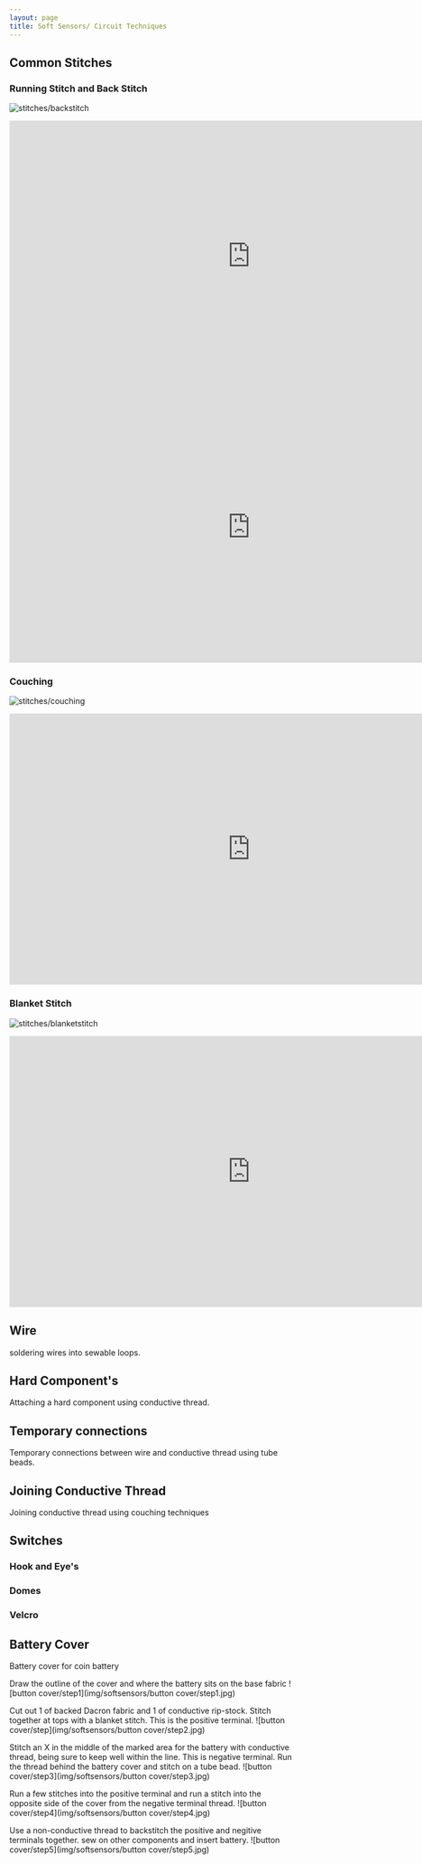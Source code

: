 ```yaml
---
layout: page
title: Soft Sensors/ Circuit Techniques
---
```

## Common Stitches
  
### Running Stitch and Back Stitch  
![stitches/backstitch](img/softsensors/stitches/backstitch.jpg)
<iframe width="854" height="480" src="https://www.youtube.com/embed/rZ_wVC84UmM" frameborder="0" allowfullscreen></iframe>
<iframe width="854" height="480" src="https://www.youtube.com/embed/W4nhj8kMpAI" frameborder="0" allowfullscreen></iframe>
  
### Couching  
![stitches/couching](img/softsensors/stitches/couching.jpg)
<iframe width="854" height="480" src="https://www.youtube.com/embed/4X4LC8FGAsM" frameborder="0" allowfullscreen></iframe>
  
### Blanket Stitch
![stitches/blanketstitch](img/softsensors/stitches/blanketstitch.jpg)
<iframe width="854" height="480" src="https://www.youtube.com/embed/Wcf9iJHST94" frameborder="0" allowfullscreen></iframe>
  
  
  
## Wire
soldering wires into sewable loops.
  
  
## Hard Component's
Attaching a hard component using conductive thread.
  
  
## Temporary connections
Temporary connections between wire and conductive thread using tube beads.
  
  
## Joining Conductive Thread
Joining conductive thread using couching techniques
  
  
## Switches
### Hook and Eye's
### Domes
### Velcro
  
  
## Battery Cover
Battery cover for coin battery
  
Draw the outline of the cover and where the battery sits on the base fabric
![button cover/step1](img/softsensors/button cover/step1.jpg)
  
Cut out 1 of backed Dacron fabric and 1 of conductive rip-stock. Stitch together at tops with a blanket stitch. This is the positive terminal.
![button cover/step](img/softsensors/button cover/step2.jpg)
  
Stitch an X in the middle of the marked area for the battery with conductive thread, being sure to keep well within the line. This is negative terminal. Run the thread behind the battery cover and stitch on a tube bead.
![button cover/step3](img/softsensors/button cover/step3.jpg)
  
Run a few stitches into the positive terminal and run a stitch into the opposite side of the cover from the negative terminal thread.
![button cover/step4](img/softsensors/button cover/step4.jpg)
  
Use a non-conductive thread to backstitch the positive and negitive terminals together. sew on other components and insert battery. 
![button cover/step5](img/softsensors/button cover/step5.jpg)

